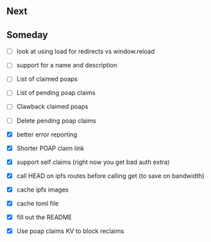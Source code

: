 ## Next

## Someday
- [ ] look at using load for redirects vs window.reload
- [ ] support for a name and description
- [ ] List of claimed poaps
- [ ] List of pending poap claims
- [ ] Clawback claimed poaps
- [ ] Delete pending poap claims

- [x] better error reporting
- [x] Shorter POAP claim link
- [x] support self claims (right now you get bad auth extra)
- [x] call HEAD on ipfs routes before calling get (to save on bandwidth)
- [x] cache ipfs images
- [x] cache toml file
- [x] fill out the README
- [x] Use poap claims KV to block reclaims